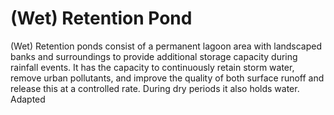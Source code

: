 # (Wet) Retention Pond
(Wet) Retention ponds consist of a permanent lagoon area with landscaped banks and surroundings to provide additional storage capacity during rainfall events. It has the capacity to continuously retain storm water, remove urban pollutants, and improve the quality of both surface runoff and release this at a controlled rate. During dry periods it also holds water. Adapted
